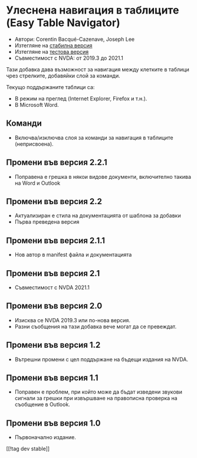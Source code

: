 # Улеснена навигация в таблиците (Easy Table Navigator) #

* Автори: Corentin Bacqué-Cazenave, Joseph Lee
* Изтегляне на [стабилна версия][1]
* Изтегляне на [тестова версия][2]
* Съвместимост с NVDA: от 2019.3 до 2021.1

Тази добавка дава възможност за навигация между клетките в таблици чрез
стрелките, добавяйки слой за команди.

Текущо поддържаните таблици са:

* В режим на преглед (Internet Explorer, Firefox и т.н.).
* В Microsoft Word.

## Команди

* Включва/изключва слоя за команди за навигация в таблиците (неприсвоена).

## Промени във версия 2.2.1

* Поправена е грешка в някои видове документи, включително такива на Word и
  Outlook

## Промени във версия 2.2

* Актуализиран е стила на документацията от шаблона за добавки
* Първа преведена версия

## Промени във версия 2.1.1

* Нов автор в manifest файла и документацията

## Промени във версия 2.1

* Съвместимост с NVDA 2021.1

## Промени във версия 2.0

* Изисква се NVDA 2019.3 или по-нова версия.
* Разни съобщения на тази добавка вече могат да се превеждат.

## Промени във версия 1.2

* Вътрешни промени с цел поддържане на бъдещи издания на NVDA.

## Промени във версия 1.1

* Поправен е проблем, при който може да бъдат изведени звукови сигнали за
  грешки при извършване на правописна проверка на съобщение в Outlook.

## Промени във версия 1.0

*   Първоначално издание.

[[!tag dev stable]]

[1]: https://addons.nvda-project.org/files/get.php?file=etn

[2]: https://addons.nvda-project.org/files/get.php?file=etn-dev
